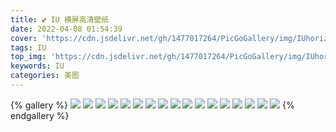```yaml
---
title: 💕 IU 横屏高清壁纸
date: 2022-04-08 01:54:39
cover: 'https://cdn.jsdelivr.net/gh/1477017264/PicGoGallery/img/IUhorizontal4.jpg'
tags: IU
top_img: 'https://cdn.jsdelivr.net/gh/1477017264/PicGoGallery/img/IUhorizontal8.jpg'
keywords: IU
categories: 美图
---
```


{% gallery %}
![](https://cdn.jsdelivr.net/gh/1477017264/PicGoGallery/img/IUhorizontal1.jpg)
![](https://cdn.jsdelivr.net/gh/1477017264/PicGoGallery/img/IUhorizontal2.jpg)
![](https://cdn.jsdelivr.net/gh/1477017264/PicGoGallery/img/IUhorizontal3.jpg)
![](https://cdn.jsdelivr.net/gh/1477017264/PicGoGallery/img/IUhorizontal4.jpg)
![](https://cdn.jsdelivr.net/gh/1477017264/PicGoGallery/img/IUhorizontal5.jpg)
![](https://cdn.jsdelivr.net/gh/1477017264/PicGoGallery/img/IUhorizontal6.jpg)
![](https://cdn.jsdelivr.net/gh/1477017264/PicGoGallery/img/IUhorizontal7.jpg)
![](https://cdn.jsdelivr.net/gh/1477017264/PicGoGallery/img/IUhorizontal8.jpg)
![](https://cdn.jsdelivr.net/gh/1477017264/PicGoGallery/img/IUhorizontal9.jpg)
![](https://cdn.jsdelivr.net/gh/1477017264/PicGoGallery/img/IUhorizontal10.jpg)
![](https://cdn.jsdelivr.net/gh/1477017264/PicGoGallery/img/IUhorizontal11.jpg)
![](https://cdn.jsdelivr.net/gh/1477017264/PicGoGallery/img/IUhorizontal12.jpg)
![](https://cdn.jsdelivr.net/gh/1477017264/PicGoGallery/img/IUhorizontal13.jpg)
![](https://cdn.jsdelivr.net/gh/1477017264/PicGoGallery/img/IUhorizontal14.jpg)
![](https://cdn.jsdelivr.net/gh/1477017264/PicGoGallery/img/IUhorizontal15.jpg)
![](https://cdn.jsdelivr.net/gh/1477017264/PicGoGallery/img/IUhorizontal16.jpg)
![](https://cdn.jsdelivr.net/gh/1477017264/PicGoGallery/img/IUhorizontal17.jpg)
{% endgallery %}
